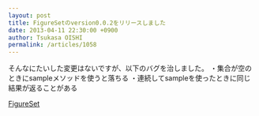 ```yaml
---
layout: post
title: FigureSetのversion0.0.2をリリースしました
date: 2013-04-11 22:30:00 +0900
author: Tsukasa OISHI
permalink: /articles/1058
---
```


そんなにたいした変更はないですが、以下のバグを治しました。
・集合が空のときにsampleメソッドを使うと落ちる
・連続してsampleを使ったときに同じ結果が返ることがある

[FigureSet](https://github.com/tsukasaoishi/figure_set)

